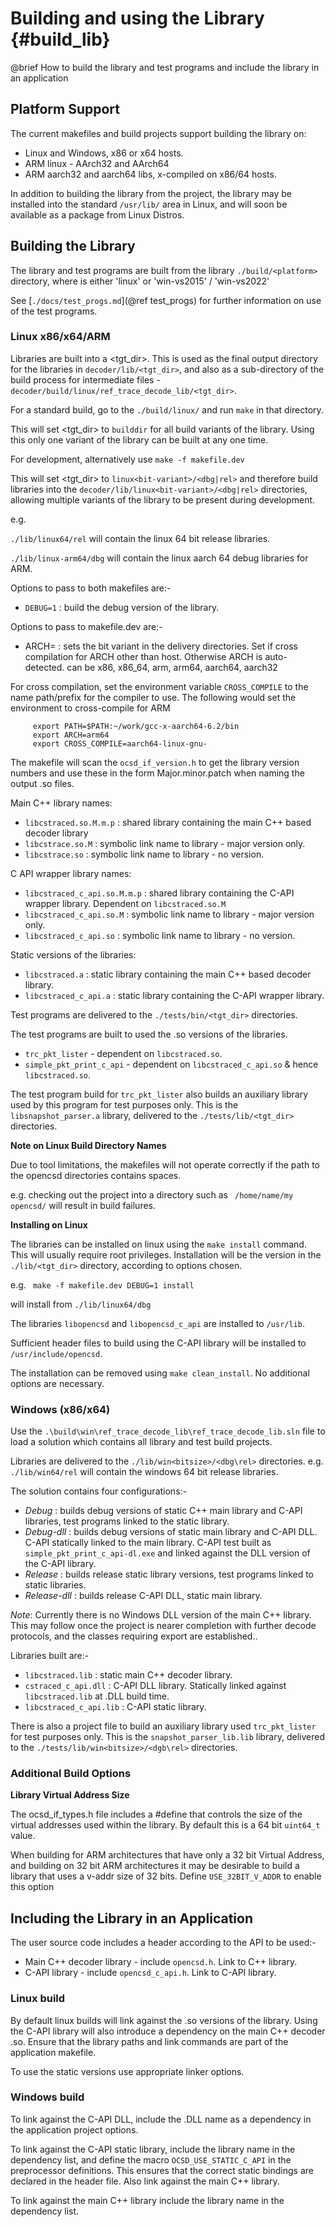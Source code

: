 Building and using the Library   {#build_lib}
==============================

@brief How to build the library and test programs and include the library in an application

Platform Support
----------------

The current makefiles and build projects support building the library on:
 - Linux and Windows, x86 or x64 hosts.
 - ARM linux - AArch32 and AArch64
 - ARM aarch32 and aarch64 libs, x-compiled on x86/64 hosts.

In addition to building the library from the project, the library may be installed into the standard
`/usr/lib/` area in Linux, and will soon be available as a package from Linux Distros.

Building the Library
--------------------

The library and test programs are built from the library `./build/<platform>` directory, where
<platform> is either 'linux' or 'win-vs2015' / 'win-vs2022'

See [`./docs/test_progs.md`](@ref test_progs) for further information on use of the test 
programs.

### Linux x86/x64/ARM ###

Libraries are built into a <tgt_dir>. This is used as the final output directory for the
libraries in `decoder/lib/<tgt_dir>`, and also as a sub-directory of the build process for
intermediate files - `decoder/build/linux/ref_trace_decode_lib/<tgt_dir>`.

For a standard build, go to the `./build/linux/` and run `make` in that directory.

This will set <tgt_dir> to `builddir` for all build variants of the library. Using this only one variant of the library can be built at any one time.

For development, alternatively use `make -f makefile.dev`

This will set <tgt_dir> to `linux<bit-variant>/<dbg|rel>` and therefore build libraries into the
`decoder/lib/linux<bit-variant>/<dbg|rel>` directories, allowing multiple variants of the library
to be present during development.

e.g.

`./lib/linux64/rel` will contain the linux 64 bit release libraries.

`./lib/linux-arm64/dbg` will contain the linux aarch 64 debug libraries for ARM.

Options to pass to both makefiles are:-
- `DEBUG=1`   : build the debug version of the library.

Options to pass to makefile.dev are:-
- ARCH=<arch> : sets the bit variant in the delivery directories. Set if cross compilation for ARCH
                other than host. Otherwise ARCH is auto-detected.
                <arch> can be x86, x86_64, arm, arm64, aarch64, aarch32

For cross compilation, set the environment variable `CROSS_COMPILE` to the name path/prefix for the
compiler to use. The following would set the environment to cross-compile for ARM

         export PATH=$PATH:~/work/gcc-x-aarch64-6.2/bin
         export ARCH=arm64
         export CROSS_COMPILE=aarch64-linux-gnu-

The makefile will scan the `ocsd_if_version.h` to get the library version numbers and use these
in the form Major.minor.patch when naming the output .so files.

Main C++ library names:
- `libcstraced.so.M.m.p` : shared library containing the main C++ based decoder library
- `libcstrace.so.M`      : symbolic link name to library - major version only.
- `libcstrace.so`        : symbolic link name to library - no version.

C API wrapper library names:
- `libcstraced_c_api.so.M.m.p` : shared library containing the C-API wrapper library. Dependent on `libcstraced.so.M`
- `libcstraced_c_api.so.M`     : symbolic link name to library - major version only.
- `libcstraced_c_api.so`       : symbolic link name to library - no version.

Static versions of the libraries:
- `libcstraced.a`        : static library containing the main C++ based decoder library.
- `libcstraced_c_api.a`  : static library containing the C-API wrapper library.

Test programs are delivered to the `./tests/bin/<tgt_dir>` directories.

The test programs are built to used the .so versions of the libraries. 
-  `trc_pkt_lister`         - dependent on `libcstraced.so`.
-  `simple_pkt_print_c_api` - dependent on `libcstraced_c_api.so` & hence `libcstraced.so`.

The test program build for `trc_pkt_lister` also builds an auxiliary library used by this program for test purposes only.
This is the `libsnapshot_parser.a` library, delivered to the `./tests/lib/<tgt_dir>` directories.

**Note on Linux Build Directory Names**

Due to tool limitations, the makefiles will not operate correctly if the path to the opencsd directories contains spaces.

e.g. checking out the project into a directory such as ` /home/name/my opencsd/` will result in build failures.

__Installing on Linux__

The libraries can be installed on linux using the `make install` command. This will usually require root privileges. Installation will be the version in the `./lib/<tgt_dir>` directory, according to options chosen.

e.g.  ` make -f makefile.dev DEBUG=1 install`

will install from `./lib/linux64/dbg`

The libraries `libopencsd` and `libopencsd_c_api` are installed to `/usr/lib`.

Sufficient header files to build using the C-API library will be installed to `/usr/include/opencsd`.

The installation can be removed using `make clean_install`. No additional options are necessary. 


### Windows (x86/x64)  ###

Use the `.\build\win\ref_trace_decode_lib\ref_trace_decode_lib.sln` file to load a solution
which contains all library and test build projects.

Libraries are delivered to the `./lib/win<bitsize>/<dbg\rel>` directories.
e.g. `./lib/win64/rel` will contain the windows 64 bit release libraries.

The solution contains four configurations:-
- *Debug* : builds debug versions of static C++ main library and C-API libraries, test programs linked to the static library.
- *Debug-dll* : builds debug versions of static main library and C-API DLL. C-API statically linked to the main library. 
C-API test built as `simple_pkt_print_c_api-dl.exe` and linked against the DLL version of the C-API library.
- *Release* : builds release static library versions, test programs linked to static libraries.
- *Release-dll* : builds release C-API DLL, static main library.

_Note_: Currently there is no Windows DLL version of the main C++ library. This may follow once
the project is nearer completion with further decode protocols, and the classes requiring export are established..

Libraries built are:-
- `libcstraced.lib` : static main C++ decoder library.
- `cstraced_c_api.dll` : C-API DLL library. Statically linked against `libcstraced.lib` at .DLL build time.
- `libcstraced_c_api.lib` : C-API static library. 

There is also a project file to build an auxiliary library used `trc_pkt_lister` for test purposes only.
This is the `snapshot_parser_lib.lib` library, delivered to the `./tests/lib/win<bitsize>/<dgb\rel>` directories.


### Additional Build Options ###

__Library Virtual Address Size__

The ocsd_if_types.h file includes a #define that controls the size of the virtual addresses 
used within the library. By default this is a 64 bit `uint64_t` value.

When building for ARM architectures that have only a 32 bit Virtual Address, and building on 
32 bit ARM architectures it may be desirable to build a library that uses a v-addr size of 
32 bits. Define `USE_32BIT_V_ADDR` to enable this option


Including the Library in an Application
---------------------------------------

The user source code includes a header according to the API to be used:-

- Main C++ decoder library - include `opencsd.h`. Link to C++ library. 
- C-API library - include `opencsd_c_api.h`. Link to C-API library.

### Linux build ###

By default linux builds will link against the .so versions of the library. Using the C-API library will also
introduce a dependency on the main C++ decoder .so. Ensure that the library paths and link commands are part of the 
application makefile.

To use the static versions use appropriate linker options.

### Windows build ###

To link against the C-API DLL, include the .DLL name as a dependency in the application project options.

To link against the C-API static library, include the library name in the dependency list, and define the macro 
`OCSD_USE_STATIC_C_API` in the preprocessor definitions. This ensures that the correct static bindings are declared in
the header file. Also link against the main C++ library.

To link against the main C++ library include the library name in the dependency list.

